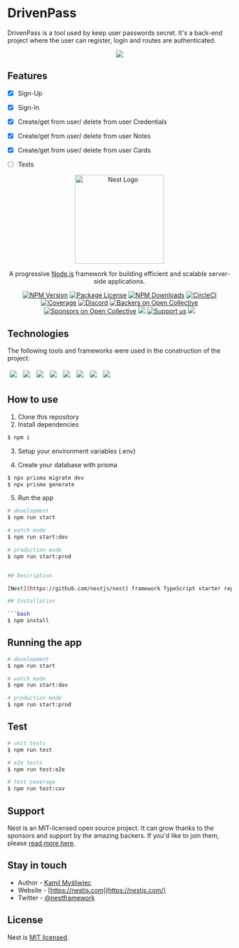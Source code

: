 # DrivenPass

DrivenPass is a tool used by keep user passwords secret. It's a back-end project where the user can register, login and routes are authenticated. 

<p align='center'>
 <img src="https://github.com/mickalala/DrivenPass-nest/assets/117683871/dc423832-8a5c-4256-9a19-8595532a4cba"
/>

</p>


## Features

- [x] Sign-Up
- [x] Sign-In
- [x] Create/get from user/ delete from user Credentials
- [x] Create/get from user/ delete from user Notes
- [x] Create/get from user/ delete from user Cards
- [ ] Tests


<p align="center">
  <a href="http://nestjs.com/" target="blank"><img src="https://nestjs.com/img/logo-small.svg" width="200" alt="Nest Logo" /></a>
</p>

[circleci-image]: https://img.shields.io/circleci/build/github/nestjs/nest/master?token=abc123def456
[circleci-url]: https://circleci.com/gh/nestjs/nest

  <p align="center">A progressive <a href="http://nodejs.org" target="_blank">Node.js</a> framework for building efficient and scalable server-side applications.</p>
    <p align="center">
<a href="https://www.npmjs.com/~nestjscore" target="_blank"><img src="https://img.shields.io/npm/v/@nestjs/core.svg" alt="NPM Version" /></a>
<a href="https://www.npmjs.com/~nestjscore" target="_blank"><img src="https://img.shields.io/npm/l/@nestjs/core.svg" alt="Package License" /></a>
<a href="https://www.npmjs.com/~nestjscore" target="_blank"><img src="https://img.shields.io/npm/dm/@nestjs/common.svg" alt="NPM Downloads" /></a>
<a href="https://circleci.com/gh/nestjs/nest" target="_blank"><img src="https://img.shields.io/circleci/build/github/nestjs/nest/master" alt="CircleCI" /></a>
<a href="https://coveralls.io/github/nestjs/nest?branch=master" target="_blank"><img src="https://coveralls.io/repos/github/nestjs/nest/badge.svg?branch=master#9" alt="Coverage" /></a>
<a href="https://discord.gg/G7Qnnhy" target="_blank"><img src="https://img.shields.io/badge/discord-online-brightgreen.svg" alt="Discord"/></a>
<a href="https://opencollective.com/nest#backer" target="_blank"><img src="https://opencollective.com/nest/backers/badge.svg" alt="Backers on Open Collective" /></a>
<a href="https://opencollective.com/nest#sponsor" target="_blank"><img src="https://opencollective.com/nest/sponsors/badge.svg" alt="Sponsors on Open Collective" /></a>
  <a href="https://paypal.me/kamilmysliwiec" target="_blank"><img src="https://img.shields.io/badge/Donate-PayPal-ff3f59.svg"/></a>
    <a href="https://opencollective.com/nest#sponsor"  target="_blank"><img src="https://img.shields.io/badge/Support%20us-Open%20Collective-41B883.svg" alt="Support us"></a>
  <a href="https://twitter.com/nestframework" target="_blank"><img src="https://img.shields.io/twitter/follow/nestframework.svg?style=social&label=Follow"></a>
</p>
  <!--[![Backers on Open Collective](https://opencollective.com/nest/backers/badge.svg)](https://opencollective.com/nest#backer)
  [![Sponsors on Open Collective](https://opencollective.com/nest/sponsors/badge.svg)](https://opencollective.com/nest#sponsor)-->

## Technologies
The following tools and frameworks were used in the construction of the project:
<p>
  <img style='margin: 5px;' src='https://img.shields.io/badge/TypeScript-007ACC?style=for-the-badge&logo=typescript&logoColor=white'/>
  <img style='margin: 5px;' src='https://img.shields.io/badge/nestjs-E0234E?style=for-the-badge&logo=nestjs&logoColor=white'/>
  <img style='margin: 5px;' src='https://img.shields.io/badge/Jest-C21325?style=for-the-badge&logo=jest&logoColor=white'/>
  <img style='margin: 5px;' src='https://img.shields.io/badge/PostgreSQL-316192?style=for-the-badge&logo=postgresql&logoColor=white'/>
  <img style='margin: 5px;' src='https://img.shields.io/badge/Prisma-3982CE?style=for-the-badge&logo=Prisma&logoColor=white'/>
  <img style='margin: 5px;' src='https://img.shields.io/badge/JWT-000000?style=for-the-badge&logo=JSON%20web%20tokens&logoColor=white'/>
  <img style='margin: 5px;' src='https://img.shields.io/badge/prettier-1A2C34?style=for-the-badge&logo=prettier&logoColor=F7BA3E'/>
  <img style='margin: 5px;' src='https://img.shields.io/badge/eslint-3A33D1?style=for-the-badge&logo=eslint&logoColor=white'/>
</p>

## How to use
1. Clone this repository
2. Install dependencies
```bash
$ npm i
```

3. Setup your environment variables (.env)

4. Create your database with prisma
```bash
$ npx prisma migrate dev
$ npx prisma generate
```

5. Run the app
```bash
# development
$ npm run start

# watch mode
$ npm run start:dev

# production mode
$ npm run start:prod


## Description

[Nest](https://github.com/nestjs/nest) framework TypeScript starter repository.

## Installation

```bash
$ npm install
```

## Running the app

```bash
# development
$ npm run start

# watch mode
$ npm run start:dev

# production mode
$ npm run start:prod
```

## Test

```bash
# unit tests
$ npm run test

# e2e tests
$ npm run test:e2e

# test coverage
$ npm run test:cov
```

## Support

Nest is an MIT-licensed open source project. It can grow thanks to the sponsors and support by the amazing backers. If you'd like to join them, please [read more here](https://docs.nestjs.com/support).

## Stay in touch

- Author - [Kamil Myśliwiec](https://kamilmysliwiec.com)
- Website - [https://nestjs.com](https://nestjs.com/)
- Twitter - [@nestframework](https://twitter.com/nestframework)

## License

Nest is [MIT licensed](LICENSE).
